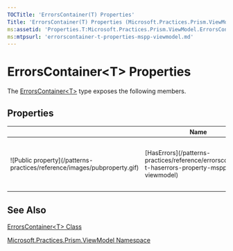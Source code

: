 ```yaml
---
TOCTitle: 'ErrorsContainer(T) Properties'
Title: 'ErrorsContainer(T) Properties (Microsoft.Practices.Prism.ViewModel)'
ms:assetid: 'Properties.T:Microsoft.Practices.Prism.ViewModel.ErrorsContainer\`1'
ms:mtpsurl: 'errorscontainer-t-properties-mspp-viewmodel.md'
---
```


# ErrorsContainer&lt;T&gt; Properties

The [ErrorsContainer&lt;T&gt;](/patterns-practices/reference/errorscontainer-t-class-mspp-viewmodel) type exposes the following members.

## Properties

<table>
<thead>
<tr class="header">
<th> </th>
<th>Name</th>
<th>Description</th>
</tr>
</thead>
<tbody>
<tr class="odd">
<td>![Public property](/patterns-practices/reference/images/pubproperty.gif)</td>
<td>[HasErrors](/patterns-practices/reference/errorscontainer-t-haserrors-property-mspp-viewmodel)</td>
<td><div class="summary">
Gets a value indicating whether the object has validation errors.
</div></td>
</tr>
</tbody>
</table>

## See Also

[ErrorsContainer&lt;T&gt; Class](/patterns-practices/reference/errorscontainer-t-class-mspp-viewmodel)

[Microsoft.Practices.Prism.ViewModel Namespace](/patterns-practices/reference/mspp-viewmodel-namespace)